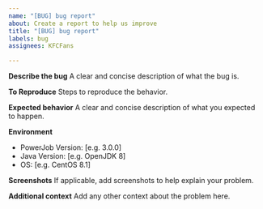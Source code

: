 ```yaml
---
name: "[BUG] bug report"
about: Create a report to help us improve
title: "[BUG] bug report"
labels: bug
assignees: KFCFans

---
```


**Describe the bug**
A clear and concise description of what the bug is.

**To Reproduce**
Steps to reproduce the behavior.

**Expected behavior**
A clear and concise description of what you expected to happen.

**Environment**
 - PowerJob Version: [e.g. 3.0.0]
 - Java Version: [e.g. OpenJDK 8]
 - OS: [e.g. CentOS 8.1]

**Screenshots**
If applicable, add screenshots to help explain your problem.

**Additional context**
Add any other context about the problem here.
